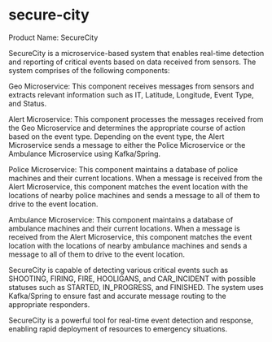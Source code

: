 # secure-city


Product Name: SecureCity

SecureCity is a microservice-based system that enables real-time detection and reporting of critical events based on data received from sensors. The system comprises of the following components:

Geo Microservice: This component receives messages from sensors and extracts relevant information such as IT, Latitude, Longitude, Event Type, and Status.

Alert Microservice: This component processes the messages received from the Geo Microservice and determines the appropriate course of action based on the event type. Depending on the event type, the Alert Microservice sends a message to either the Police Microservice or the Ambulance Microservice using Kafka/Spring.

Police Microservice: This component maintains a database of police machines and their current locations. When a message is received from the Alert Microservice, this component matches the event location with the locations of nearby police machines and sends a message to all of them to drive to the event location.

Ambulance Microservice: This component maintains a database of ambulance machines and their current locations. When a message is received from the Alert Microservice, this component matches the event location with the locations of nearby ambulance machines and sends a message to all of them to drive to the event location.

SecureCity is capable of detecting various critical events such as SHOOTING, FIRING, FIRE, HOOLIGANS, and CAR_INCIDENT with possible statuses such as STARTED, IN_PROGRESS, and FINISHED. The system uses Kafka/Spring to ensure fast and accurate message routing to the appropriate responders.

SecureCity is a powerful tool for real-time event detection and response, enabling rapid deployment of resources to emergency situations.



